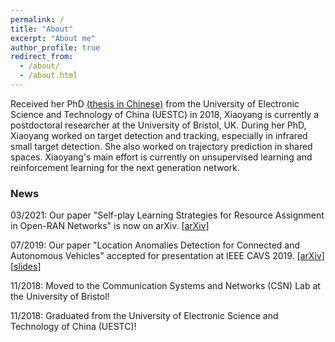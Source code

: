 ```yaml
---
permalink: /
title: "About"
excerpt: "About me"
author_profile: true
redirect_from: 
  - /about/
  - /about.html
---
```


Received her PhD <a href = "http://Wang-Xiaoyang.github.io/files/thesis_xiaoyang.pdf ">(thesis in Chinese)</a> from the University of Electronic Science and Technology of China (UESTC) in 2018, Xiaoyang is currently a postdoctoral researcher at the University of Bristol, UK. During her PhD, Xiaoyang worked on target detection and tracking, especially in infrared small target detection. She also worked on trajectory prediction in shared spaces. Xiaoyang's main effort is currently on unsupervised learning and reinforcement learning for the next generation network.

### News
03/2021: Our paper "Self-play Learning Strategies for Resource Assignment in Open-RAN Networks" is now on arXiv. [<a href = "https://arxiv.org/abs/2103.02649">arXiv</a>]

07/2019: Our paper "Location Anomalies Detection for Connected and Autonomous Vehicles" accepted for presentation at IEEE CAVS 2019. [<a href = "https://arxiv.org/abs/1907.00811">arXiv</a>] [<a href = "http://Wang-Xiaoyang.github.io/files/CAVS2019_Xiaoyang.pdf ">slides</a>]

11/2018: Moved to the Communication Systems and Networks (CSN) Lab at the University of Bristol!

11/2018: Graduated from the University of Electronic Science and Technology of China (UESTC)!

